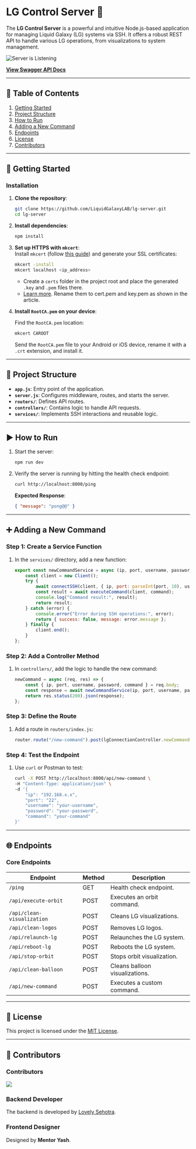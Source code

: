 # LG Control Server 🚀

The **LG Control Server** is a powerful and intuitive Node.js-based application for managing Liquid Galaxy (LG) systems via SSH. It offers a robust REST API to handle various LG operations, from visualizations to system management.

![Server is Listening](https://github.com/user-attachments/assets/070f5d4d-4691-42f5-9479-cf6752d37edd)


[**View Swagger API Docs**](https://rohit-554.github.io/LgServerSwaggerApi/#/)

---

## 📝 Table of Contents

1. [Getting Started](#getting-started)  
2. [Project Structure](#project-structure)  
3. [How to Run](#how-to-run)  
4. [Adding a New Command](#adding-a-new-command)  
5. [Endpoints](#endpoints)  
6. [License](#license)  
7. [Contributors](#contributors)  

---

## 🚀 Getting Started

### Installation

1. **Clone the repository**:

   ```bash
   git clone https://github.com/LiquidGalaxyLAB/lg-server.git
   cd lg-server
   ```

2. **Install dependencies**:

   ```bash
   npm install
   ```

3. **Set up HTTPS with `mkcert`**:  
   Install `mkcert` (follow [this guide](https://github.com/FiloSottile/mkcert)) and generate your SSL certificates:

   ```bash
   mkcert -install  
   mkcert localhost <ip_address>
   ```

   - Create a `certs` folder in the project root and place the generated `.key` and `.pem` files there.  
   - [Learn more](https://zellwk.com/blog/serving-https-locally-with-node/). Rename them to cert.pem and key.pem as shown in the article.

4. **Install `RootCA.pem` on your device**:

   Find the `RootCA.pem` location:

   ```bash
   mkcert CAROOT
   ```

   Send the `RootCA.pem` file to your Android or iOS device, rename it with a `.crt` extension, and install it.

---

## 🚧 Project Structure

- **`app.js`**: Entry point of the application.  
- **`server.js`**: Configures middleware, routes, and starts the server.  
- **`routers/`**: Defines API routes.  
- **`controllers/`**: Contains logic to handle API requests.  
- **`services/`**: Implements SSH interactions and reusable logic.

---

## ▶️ How to Run

1. Start the server:

   ```bash
   npm run dev
   ```

2. Verify the server is running by hitting the health check endpoint:

   ```bash
   curl http://localhost:8000/ping
   ```

   **Expected Response**:

   ```json
   { "message": "pong@@" }
   ```

---

## ➕ Adding a New Command

### Step 1: Create a Service Function

1. In the `services/` directory, add a new function:

   ```javascript
   export const newCommandService = async (ip, port, username, password, command) => {  
       const client = new Client();  
       try {  
           await connectSSH(client, { ip, port: parseInt(port, 10), username, password });  
           const result = await executeCommand(client, command);  
           console.log("Command result:", result);  
           return result;  
       } catch (error) {  
           console.error("Error during SSH operations:", error);  
           return { success: false, message: error.message };  
       } finally {  
           client.end();  
       }  
   };  
   ```

### Step 2: Add a Controller Method

1. In `controllers/`, add the logic to handle the new command:

   ```javascript
   newCommand = async (req, res) => {  
       const { ip, port, username, password, command } = req.body;  
       const response = await newCommandService(ip, port, username, password, command);  
       return res.status(200).json(response);  
   };  
   ```

### Step 3: Define the Route

1. Add a route in `routers/index.js`:

   ```javascript
   router.route("/new-command").post(lgConnectionController.newCommand);  
   ```

### Step 4: Test the Endpoint

1. Use `curl` or Postman to test:

   ```bash
   curl -X POST http://localhost:8000/api/new-command \  
   -H "Content-Type: application/json" \  
   -d '{  
       "ip": "192.168.x.x",  
       "port": "22",  
       "username": "your-username",  
       "password": "your-password",  
       "command": "your-command"  
   }'  
   ```

---

## 🌐 Endpoints

### Core Endpoints

| Endpoint                      | Method | Description                      |  
|-------------------------------|--------|----------------------------------|  
| `/ping`                       | GET    | Health check endpoint.           |  
| `/api/execute-orbit`          | POST   | Executes an orbit command.       |  
| `/api/clean-visualization`    | POST   | Cleans LG visualizations.        |  
| `/api/clean-logos`            | POST   | Removes LG logos.                |  
| `/api/relaunch-lg`            | POST   | Relaunches the LG system.        |  
| `/api/reboot-lg`              | POST   | Reboots the LG system.           |  
| `/api/stop-orbit`             | POST   | Stops orbit visualization.       |  
| `/api/clean-balloon`          | POST   | Cleans balloon visualizations.   |  
| `/api/new-command`            | POST   | Executes a custom command.       |  

---

## 📓 License

This project is licensed under the [MIT License](LICENSE).

---

## 🤝 Contributors

### Contributors

<a href="https://github.com/LiquidGalaxyLAB/lg-server/graphs/contributors">  
  <img src="https://contrib.rocks/image?repo=LiquidGalaxyLAB/lg-server" />  
</a>  

### Backend Developer

The backend is developed by [Lovely Sehotra](https://github.com/LovelySehotra).

### Frontend Designer

Designed by **Mentor Yash**.
